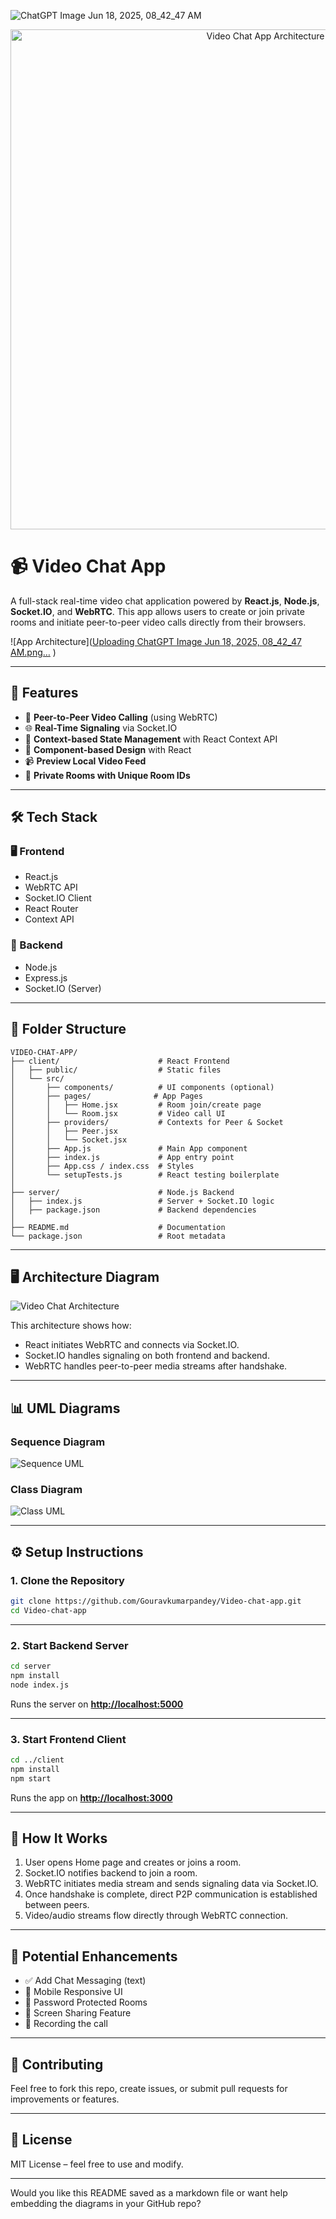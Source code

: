 ![ChatGPT Image Jun 18, 2025, 08_42_47 AM](https://github.com/user-attachments/assets/a23c2651-9996-4d21-9fcf-451432e00ff5)<p align="center">
  <img src="https://raw.githubusercontent.com/Gouravkumarpandey/Video-chat-app/main/assets/architecture.png" alt="Video Chat App Architecture" width="800"/>
</p>



# 📹 Video Chat App

A full-stack real-time video chat application powered by **React.js**, **Node.js**, **Socket.IO**, and **WebRTC**. This app allows users to create or join private rooms and initiate peer-to-peer video calls directly from their browsers.

![App Architecture]([Uploading ChatGPT Image Jun 18, 2025, 08_42_47 AM.png…]()
)

---

## 🚀 Features

* 🔗 **Peer-to-Peer Video Calling** (using WebRTC)
* 🌐 **Real-Time Signaling** via Socket.IO
* 🧠 **Context-based State Management** with React Context API
* 🧪 **Component-based Design** with React
* 📹 **Preview Local Video Feed**
* 🔐 **Private Rooms with Unique Room IDs**

---

## 🛠️ Tech Stack

### 🖥 Frontend

* React.js
* WebRTC API
* Socket.IO Client
* React Router
* Context API

### 🔧 Backend

* Node.js
* Express.js
* Socket.IO (Server)

---

## 📁 Folder Structure

```
VIDEO-CHAT-APP/
├── client/                      # React Frontend
│   ├── public/                  # Static files
│   └── src/
│       ├── components/          # UI components (optional)
│       ├── pages/              # App Pages
│       │   ├── Home.jsx         # Room join/create page
│       │   └── Room.jsx         # Video call UI
│       ├── providers/           # Contexts for Peer & Socket
│       │   ├── Peer.jsx
│       │   └── Socket.jsx
│       ├── App.js               # Main App component
│       ├── index.js             # App entry point
│       ├── App.css / index.css  # Styles
│       └── setupTests.js        # React testing boilerplate
│
├── server/                      # Node.js Backend
│   ├── index.js                 # Server + Socket.IO logic
│   ├── package.json             # Backend dependencies
│
├── README.md                    # Documentation
└── package.json                 # Root metadata
```

---

## 🖥️ Architecture Diagram

![Video Chat Architecture](./assets/architecture.png)

This architecture shows how:

* React initiates WebRTC and connects via Socket.IO.
* Socket.IO handles signaling on both frontend and backend.
* WebRTC handles peer-to-peer media streams after handshake.

---

## 📊 UML Diagrams

### Sequence Diagram

![Sequence UML](./assets/sequence-diagram.png)

### Class Diagram

![Class UML](./assets/class-diagram.png)

---

## ⚙️ Setup Instructions

### 1. Clone the Repository

```bash
git clone https://github.com/Gouravkumarpandey/Video-chat-app.git
cd Video-chat-app
```

---

### 2. Start Backend Server

```bash
cd server
npm install
node index.js
```

Runs the server on **[http://localhost:5000](http://localhost:5000)**

---

### 3. Start Frontend Client

```bash
cd ../client
npm install
npm start
```

Runs the app on **[http://localhost:3000](http://localhost:3000)**

---

## 🧪 How It Works

1. User opens Home page and creates or joins a room.
2. Socket.IO notifies backend to join a room.
3. WebRTC initiates media stream and sends signaling data via Socket.IO.
4. Once handshake is complete, direct P2P communication is established between peers.
5. Video/audio streams flow directly through WebRTC connection.

---

## 🚀 Potential Enhancements

* ✅ Add Chat Messaging (text)
* 📱 Mobile Responsive UI
* 🔐 Password Protected Rooms
* 🎥 Screen Sharing Feature
* 📂 Recording the call

---

## 🤝 Contributing

Feel free to fork this repo, create issues, or submit pull requests for improvements or features.

---

## 📝 License

MIT License – feel free to use and modify.

---

Would you like this README saved as a markdown file or want help embedding the diagrams in your GitHub repo?





